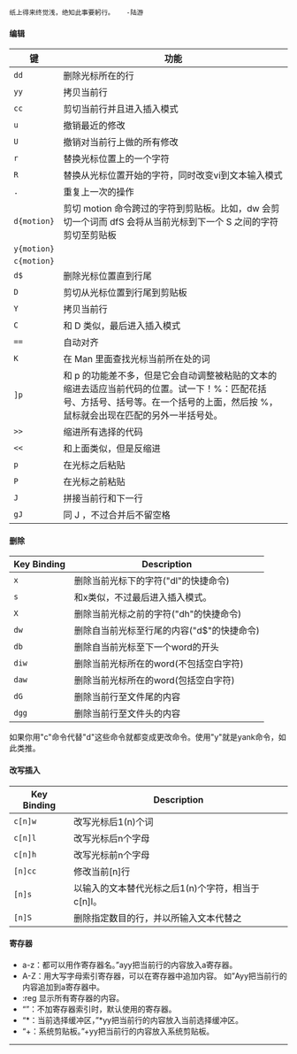



```
纸上得来终觉浅，绝知此事要躬行。   -陆游
```



#### 编辑

| **键**      | **功能**                                                     |
| ----------- | ------------------------------------------------------------ |
| `dd`        | 删除光标所在的行                                             |
| `yy`        | 拷贝当前行                                                   |
| `cc`        | 剪切当前行并且进入插入模式                                   |
| `u`         | 撤销最近的修改                                               |
| `U`         | 撤销对当前行上做的所有修改                                   |
| `r`         | 替换光标位置上的一个字符                                     |
| `R`         | 替换从光标位置开始的字符，同时改变vi到文本输入模式           |
| `.`         | 重复上一次的操作                                             |
| `d{motion}` | 剪切 motion 命令跨过的字符到剪贴板。比如，dw 会剪切一个词而 dfS 会将从当前光标到下一个 S 之间的字符剪切至剪贴板 |
| `y{motion}` |                                                              |
| `c{motion}` |                                                              |
| `d$`        | 删除光标位置直到行尾                                         |
| `D`         | 剪切从光标位置到行尾到剪贴板                                 |
| `Y`         | 拷贝当前行                                                   |
| `C`         | 和 D 类似，最后进入插入模式                                  |
| `==`        | 自动对齐                                                     |
| `K`         | 在 Man 里面查找光标当前所在处的词                            |
| `]p`        | 和 p 的功能差不多，但是它会自动调整被粘贴的文本的缩进去适应当前代码的位置。试一下！%：匹配花括号、方括号、括号等。在一个括号的上面，然后按 %，鼠标就会出现在匹配的另外一半括号处。 |
| `>>`        | 缩进所有选择的代码                                           |
| `<<`        | 和上面类似，但是反缩进                                       |
| `p`         | 在光标之后粘贴                                               |
| `P`         | 在光标之前粘贴                                               |
| `J`         | 拼接当前行和下一行                                           |
| `gJ`        | 同 J ，不过合并后不留空格                                    |







#### 删除

| Key Binding | Description                                |
| ----------- | ------------------------------------------ |
| `x`         | 删除当前光标下的字符("dl"的快捷命令)       |
| `s`         | 和x类似，不过最后进入插入模式。            |
| `X`         | 删除当前光标之前的字符("dh"的快捷命令)     |
| `dw`        | 删除自当前光标至行尾的内容("d$"的快捷命令) |
| `db`        | 删除自当前光标至下一个word的开头           |
| `diw`       | 删除当前光标所在的word(不包括空白字符)     |
| `daw`       | 删除当前光标所在的word(包括空白字符)       |
| `dG`        | 删除当前行至文件尾的内容                   |
| `dgg`       | 删除当前行至文件头的内容                   |

如果你用"c"命令代替"d"这些命令就都变成更改命令。使用"y"就是yank命令，如此类推。



#### 改写插入

| Key Binding | Description                                       |
| ----------- | ------------------------------------------------- |
| `c[n]w`     | 改写光标后1(n)个词                                |
| `c[n]l`     | 改写光标后n个字母                                 |
| `c[n]h`     | 改写光标前n个字母                                 |
| `[n]cc`     | 修改当前[n]行                                     |
| `[n]s`      | 以输入的文本替代光标之后1(n)个字符，相当于c[n]l。 |
| `[n]S`      | 删除指定数目的行，并以所输入文本代替之            |





#### 寄存器

- a-z：都可以用作寄存器名。”ayy把当前行的内容放入a寄存器。
- A-Z：用大写字母索引寄存器，可以在寄存器中追加内容。 如”Ayy把当前行的内容追加到a寄存器中。
- :reg 显示所有寄存器的内容。
- “”：不加寄存器索引时，默认使用的寄存器。
- “*：当前选择缓冲区，”*yy把当前行的内容放入当前选择缓冲区。
- “+：系统剪贴板。”+yy把当前行的内容放入系统剪贴板。

---

